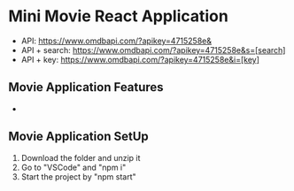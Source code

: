 # Mini Movie React Application

* API: https://www.omdbapi.com/?apikey=4715258e&
* API + search: https://www.omdbapi.com/?apikey=4715258e&s=[search]
* API + key: https://www.omdbapi.com/?apikey=4715258e&i=[key]

## Movie Application Features
- 


## Movie Application SetUp
1) Download the folder and unzip it
2) Go to "VSCode" and "npm i"
3) Start the project by "npm start"
